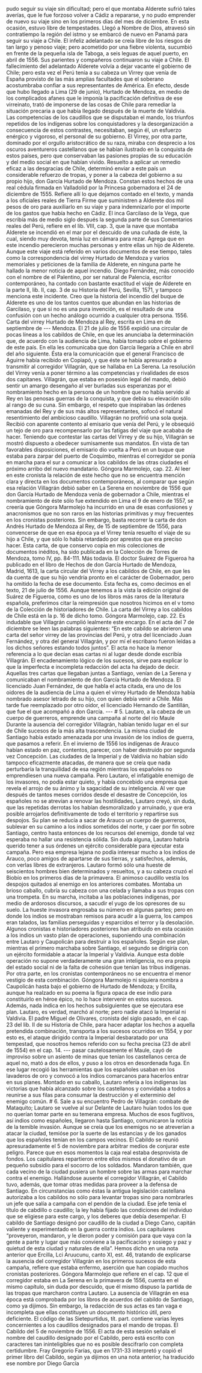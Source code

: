 pudo seguir su viaje sin dificultad; pero el que montaba Alderete sufrió tales averías, que le fue forzoso volver a Cádiz a repararse, y no pudo emprender de nuevo su viaje sino en los primeros días del mes de diciembre. En esta ocasión, estuvo libre de tempestades. Llegó a Nombre de Dios, atravesó sin contratiempo la región del istmo y se embarcó de nuevo en Panamá para seguir su viaje a Chile. El infeliz adelantado se creía libre de los riesgos de tan largo y penoso viaje; pero acometido por una fiebre violenta, sucumbió en frente de la pequeña isla de Taboga, a seis leguas de aquel puerto, en abril de 1556. Sus parientes y compañeros continuaron su viaje a Chile. El fallecimiento del adelantado Alderete volvía a dejar vacante el gobierno de Chile; pero esta vez el Perú tenía a su cabeza un Virrey que venía de España provisto de las más amplias facultades que el soberano acostumbraba confiar a sus representantes de América. En efecto, desde que hubo llegado a Lima (29 de junio), Hurtado de Mendoza, en medio de los complicados afanes que le imponía la pacificación definitiva de ese virreinato, trató de imponerse de las cosas de Chile para remediar la situación precaria a que había llegado después de la muerte de Valdivia. Las competencias de los caudillos que se disputaban el mando, los triunfos repetidos de los indígenas sobre los conquistadores y la desorganización a consecuencia de estos contrastes, necesitaban, según él, un esfuerzo enérgico y vigoroso, el personal de su gobierno. El Virrey, por otra parte, dominado por el orgullo aristocrático de su raza, miraba con desprecio a los oscuros aventureros castellanos que se habían ilustrado en la conquista de estos países, pero que conservaban las pasiones propias de su educación y del medio social en que habían vivido. Resuelto a aplicar un remedio eficaz a las desgracias de Chile, determinó enviar a este país un considerable refuerzo de tropas, y poner a la cabeza del gobierno a su propio hijo, don García Hurtado de Mendoza. Constan estos hechos de una real cédula firmada en Valladolid por la Princesa gobernadora el 24 de diciembre de 1555. Refiere allí lo que dejamos contado en el texto, y manda a los oficiales reales de Tierra Firme que suministren a Alderete dos mil pesos de oro para auxiliarlo en su viaje y para indemnizarlo por el importe de los gastos que había hecho en Cádiz. El inca Garcilaso de la Vega, que escribía más de medio siglo después la segunda parte de sus Comentarios reales del Perú, refiere en el lib. VIII, cap. 3, que la nave que montaba Alderete se incendió en el mar por el descuido de una cuñada de éste, la cual, siendo muy devota, tenía luz en cámara para rezar. Agrega que en este incendio perecieron muchas personas y entre ellas un hijo de Alderete. Aunque este viaje está referido en varios documentos de ese tiempo, tales como la correspondencia del virrey Hurtado de Mendoza y varios memoriales y peticiones de la familia de Alderete, en ninguna parte he hallado la menor noticia de aquel incendio. Diego Fernández, más conocido con el nombre de el Palentino, por ser natural de Palencia, escritor contemporáneo, ha contado con bastante exactitud el viaje de Alderete en la parte II, lib. II, cap. 3 de su Historia del Perú, Sevilla, 1571, y tampoco menciona este incidente. Creo que la historia del incendio del buque de Alderete es uno de los tantos cuentos que abundan en las historias de Garcilaso, y que si no es una pura invención, es el resultado de una confusión con un hecho análogo ocurrido a cualquier otra persona. 1556. Carta del virrey Hurtado de Mendoza al Rey, escrita en Lima en de septiembre de --- Mendoza. El 21 de julio de 1556 expidió una circular de pocas líneas a los cabildos de Chile, en que les anunciaba la determinación que, de acuerdo con la audiencia de Lima, había tomado sobre el gobierno de este país. En ella les comunicaba que don García llegaría a Chile en abril del año siguiente. Ésta era la comunicación que el general Francisco de Aguirre había recibido en Copiapó, y que éste se había apresurado a transmitir al corregidor Villagrán, que se hallaba en La Serena. La resolución del Virrey venía a poner término a las competencias y rivalidades de esos dos capitanes. Villagrán, que estaba en posesión legal del mando, debió sentir un amargo desengaño al ver burladas sus esperanzas por el nombramiento hecho en la persona de un hombre que no había servido al Rey en las penosas guerras de la conquista, y que debía su elevación sólo al rango de su cuna. Sin embargo, el respeto que inspiraban las órdenes emanadas del Rey y de sus más altos representantes, sofocó el natural resentimiento del ambicioso caudillo. Villagrán no profirió una sola queja. Recibió con aparente contento al emisario que venía del Perú, y le obsequió un tejo de oro para recompensarlo por las fatigas del viaje que acababa de hacer. Teniendo que contestar las cartas del Virrey y de su hijo, Villagrán se mostró dispuesto a obedecer sumisamente sus mandatos. En vista de tan favorables disposiciones, el emisario dio vuelta a Perú en un buque que estaba para zarpar del puerto de Coquimbo, mientras el corregidor se ponía en marcha para el sur a comunicar a los cabildos de las otras ciudades el próximo arribo del nuevo mandatario. Góngora Marmolejo, cap. 22. Al leer en este cronista la relación de este hecho que no se encuentra mención clara y directa en los documentos contemporáneos, al comparar que según esa relación Villagrán debió saber en La Serena en noviembre de 1556 que don García Hurtado de Mendoza venía de gobernador a Chile, mientras el nombramiento de éste sólo fue extendido en Lima el 9 de enero de 1557, se creería que Góngora Marmolejo ha incurrido en una de esas confusiones y anacronismos que no son raros en las historias primitivas y muy frecuentes en los cronistas posteriores. Sin embargo, basta recorrer la carta de don Andrés Hurtado de Mendoza al Rey, de 15 de septiembre de 1556, para convencerse de que en esa época ya el Virrey tenía resuelto el viaje de su hijo a Chile, y que sólo lo había retardado por aprestos que era preciso hacer. Esta carta, de que conservo copia en mis colecciones de documentos inéditos, ha sido publicada en la Colección de Torres de Mendoza, tomo IV, pp. 84-111. Más todavía. El doctor Suárez de Figueroa ha publicado en el libro de Hechos de don García Hurtado de Mendoza, Madrid, 1613, la carta circular del Virrey a los cabildos de Chile, en que les da cuenta de que su hijo vendría pronto en el carácter de Gobernador, pero ha omitido la fecha de ese documento. Esta fecha es, como decimos en el texto, 21 de julio de 1556. Aunque tenemos a la vista la edición original de Suárez de Figueroa, como es uno de los libros más raros de la literatura española, preferimos citar la reimpresión que nosotros hicimos en el v tomo de la Colección de historiadores de Chile. La carta del Virrey a los cabildos de Chile está en la p. 16 de dicho tomo. Góngora Marmolejo, cap. 22. Es indudable que Villagrán cumplió lealmente este encargo. En el acta del 7 de diciembre se leen las palabras siguientes: “En este cabildo se abrieron una carta del señor virrey de las provincias del Perú, y otra del licenciado Juan Fernández, y otra del general Villagrán, y por mí el escribano fueron leídas a los dichos señores estando todos juntos”. El acta no hace la menor referencia a lo que decían esas cartas ni al lugar desde donde escribía Villagrán. El encadenamiento lógico de los sucesos, sirve para explicar lo que la imperfecta e incompleta redacción del acta ha dejado de decir. Aquellas tres cartas que llegaban juntas a Santiago, venían de La Serena y comunicaban el nombramiento de don García Hurtado de Mendoza. El licenciado Juan Fernández, de que habla el acta citada, era uno de los oidores de la audiencia de Lima a quien el virrey Hurtado de Mendoza había nombrado asesor letrado de su hijo, con quien debía venir a Chile. Más tarde fue reemplazado por otro oidor, el licenciado Hernando de Santillán, que fue el que acompañó a don García. --- # 5. Lautaro, a la cabeza de un cuerpo de guerreros, emprende una campaña al norte del río Maule Durante la ausencia del corregidor Villagrán, habían tenido lugar en el sur de Chile sucesos de la más alta trascendencia. La misma ciudad de Santiago había estado amenazada por una invasión de los indios de guerra, que pasamos a referir. En el invierno de 1556 los indígenas de Arauco habían estado en paz, contentos, parecer, con haber destruido por segunda vez Concepción. Las ciudades de la Imperial y de Valdivia no habían sido tampoco eficazmente atacadas, de manera que se creía que nada perturbaría la tranquilidad de esa región mientras los españoles no emprendiesen una nueva campaña. Pero Lautaro, el infatigable enemigo de los invasores, no podía estar quieto, y había concebido una empresa que revela el arrojo de su ánimo y la sagacidad de su inteligencia. Al ver que después de tantos meses corridos desde el desastre de Concepción, los españoles no se atrevían a renovar las hostilidades, Lautaro creyó, sin duda, que las repetidas derrotas los habían desmoralizado y arruinado, y que era posible arrojarlos definitivamente de todo el territorio y repartirse sus despojos. Su plan se reducía a sacar de Arauco un cuerpo de guerreros, sublevar en su camino a los indios sometidos del norte, y caer por fin sobre Santiago, centro hasta entonces de los recursos del enemigo, donde tal vez esperaba no hallar una resistencia sólida. Sin duda alguna, Lautaro habría querido tener a sus órdenes un ejército considerable para ejecutar esta campaña. Pero esa empresa lejana no podía interesar mucho a los indios de Arauco, poco amigos de apartarse de sus tierras, y satisfechos, además, con verlas libres de extranjeros. Lautaro formó sólo una hueste de seiscientos hombres bien determinados y resueltos, y a su cabeza cruzó el Biobío en los primeros días de la primavera. El animoso caudillo vestía los despojos quitados al enemigo en los anteriores combates. Montaba un brioso caballo, cubría su cabeza con una celada y llamaba a sus tropas con una trompeta. En su marcha, incitaba a las poblaciones indígenas, por medio de ardorosos discursos, a sacudir el yugo de los opresores de su suelo. La hueste invasora engrosaba su número en algunas partes; pero en donde los indios se mostraban remisos para acudir a la guerra, los campos eran talados, las familias perseguidas y esparcidos el terror y la desolación. Algunos cronistas e historiadores posteriores han atribuido en esta ocasión a los indios un vasto plan de operaciones, suponiendo una combinación entre Lautaro y Caupolicán para destruir a los españoles. Según ese plan, mientras el primero marchaba sobre Santiago, el segundo se dirigiría con un ejército formidable a atacar la Imperial y Valdivia. Aunque esta doble operación no supone verdaderamente una gran inteligencia, no era propia del estado social ni de la falta de cohesión que tenían las tribus indígenas. Por otra parte, en los cronistas contemporáneos no se encuentra el menor vestigio de esta combinación. Góngora Marmolejo ni siquiera nombra a Caupolicán hasta bajo el gobierno de Hurtado de Mendoza; y Ercilla, aunque ha realzado en su poema la figura opaca de ese indio para constituirlo en héroe épico, no lo hace intervenir en estos sucesos. Además, nada indica en los hechos subsiguientes que se ejecutara ese plan. Lautaro, es verdad, marchó al norte; pero nadie atacó la Imperial ni Valdivia. El padre Miguel de Olivares, cronista del siglo pasado, en el cap. 23 del lib. II de su Historia de Chile, para hacer adaptar los hechos a aquella pretendida combinación, transporta a los sucesos ocurridos en 1554, y por esto es, el ataque dirigido contra la Imperial desbaratado por una tempestad, que nosotros hemos referido con su fecha precisa (23 de abril de 1554) en el cap. 14. --- pasar cautelosamente el Maule, cayó de improviso sobre un asiento de minas que tenían los castellanos cerca de aquel no, mató a dos de ellos, y puso a los otros en desordenada fuga. En ese lugar recogió las herramientas que los españoles usaban en los lavaderos de oro y convocó a los indios comarcanos para hacerlos entrar en sus planes. Montado en su caballo, Lautaro refería a los indígenas las victorias que había alcanzado sobre los castellanos y convidaba a todos a reunirse a sus filas para consumar la destrucción y el exterminio del enemigo común. # 6. Sale a su encuentro Pedro de Villagrán: combate de Mataquito; Lautaro se vuelve al sur Delante de Lautaro huían todos los que no querían tomar parte en su temerana empresa. Muchos de esos fugitivos, así indios como españoles, llegaron hasta Santiago, comunicaron la noticia de la temible invasión. Aunque se creía que los enemigos no se atreverían a atacar la ciudad, temióse por la suerte de las estancias y de los ganados que los españoles tenían en los campos vecinos. El Cabildo se reunió apresuradamente el 5 de noviembre para arbitrar medios de conjurar este peligro. Parece que en esos momentos la caja real estaba desprovista de fondos. Los capitulares repartieron entre ellos mismos el donativo de un pequeño subsidio para el socorro de los soldados. Mandaron también, que cada vecino de la ciudad pusiera un hombre sobre las armas para marchar contra el enemigo. Hallándose ausente el corregidor Villagrán, el Cabildo tuvo, además, que tomar otras medidas para proveer a la defensa de Santiago. En circunstancias como éstas la antigua legislación castellana autorizaba a los cabildos no sólo para levantar tropas sino para nombrarles un jefe que salía a campaña con el pendón de la ciudad. Ese jefe tenía el título de cabdillo o caudillo; la ley había fijado las condiciones del individuo que se eligiese para este cargo, y los deberes que debía desempeñar. El cabildo de Santiago designó por caudillo de la ciudad a Diego Cano, capitán valiente y experimentado en la guerra contra indios. Los capitulares “proveyeron, mandaron, y le dieron poder y comisión para que vaya con la gente a parte y lugar que más conviene a la pacificación y sosiego y paz y quietud de esta ciudad y naturales de ella”. Hemos dicho en una nota anterior que Ercilla, Lci Aruucunu, canto XI, est. 46, tratando de explicarse la ausencia del corregidor Villagrán en los primeros sucesos de esta campaña, refiere que estaba enfermo, aserción que han copiado muchos cronistas posteriores. Góngora Marmolejo que refiere en el cap. 12 que el corregidor estaba en La Serena en la primavera de 1556, cuenta en el mismo capítulo, sin duda por descuido, que él mismo dispuso la partida de las tropas que marcharon contra Lautaro. La ausencia de Villagrán en esa época está comprobada por los libros de acuerdos del cabildo de Santiago, como ya dijimos. Sin embargo, la redacción de sus actas es tan vaga e incompleta que ellas constituyen un documento histórico útil, pero deficiente. El código de las Sietepurtidus, tít. part. contiene varias leyes concernientes a los caudillos designados para el mando de tropas. El Cabildo del 5 de noviembre de 1556. El acta de esta sesión señala el nombre del caudillo designado por el Cabildo, pero está escrito con caracteres tan ininteligibles que no es posible descifrarlo con completa certidumbre. Fray Gregorio Farías, que en 1731-33 interpretó y copió el primer libro del Cabildo, según ya dijimos en una nota anterior, ha traducido ese nombre por Diego García